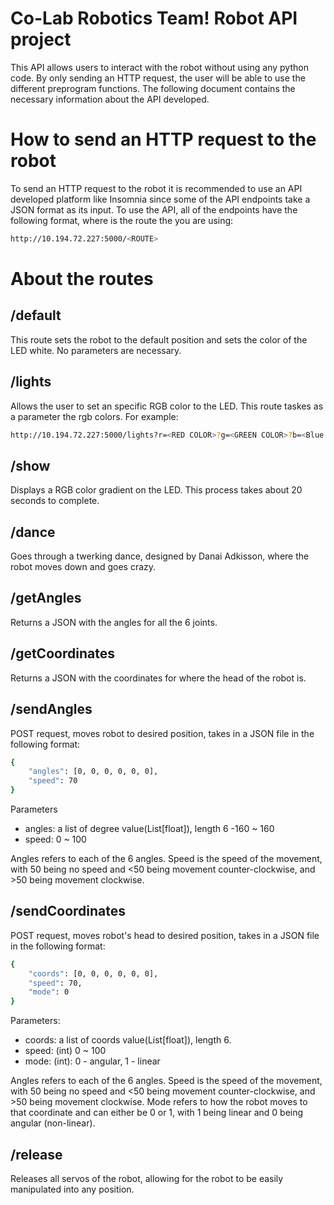 # Co-Lab Robotics Team! Robot API project
This API allows users to interact with the robot without using any python code. By only sending an HTTP request, the user will be able to use the different preprogram functions. The following document contains the necessary information about the API developed.

# How to send an HTTP request to the robot
To send an HTTP request to the robot it is recommended to use an API developed platform like Insomnia since some of the API endpoints take a JSON format as its input.
To use the API, all of the endpoints have the following format, where <ROUTE> is the route the you are using:
```bash
http://10.194.72.227:5000/<ROUTE>
```  

# About the routes

## /default
This route sets the robot to the default position and sets the color of the LED white. No parameters are necessary.


## /lights
Allows the user to set an specific RGB color to the LED. This route taskes as a parameter the rgb colors. For example:
```bash
http://10.194.72.227:5000/lights?r=<RED COLOR>?g=<GREEN COLOR>?b=<Blue color>
``` 

## /show
Displays a RGB color gradient on the LED. This process takes about 20 seconds to complete. 

## /dance
Goes through a twerking dance, designed by Danai Adkisson, where the robot moves down and goes crazy. 

## /getAngles
Returns a JSON with the angles for all the 6 joints. 

## /getCoordinates
Returns a JSON with the coordinates for where the head of the robot is.

## /sendAngles
POST request, moves robot to desired position, takes in a JSON file in the following format: 
```bash
{
    "angles": [0, 0, 0, 0, 0, 0],
    "speed": 70
}
```
Parameters
* angles:  a list of degree value(List[float]), length 6 -160 ~ 160
* speed: 0 ~ 100

Angles refers to each of the 6 angles. Speed is the speed of the movement, with 50 being no speed and <50 being movement counter-clockwise, and >50 being movement clockwise. 

## /sendCoordinates
POST request, moves robot's head to desired position, takes in a JSON file in the following format: 
```bash 
{
    "coords": [0, 0, 0, 0, 0, 0],
    "speed": 70,
    "mode": 0
}
```
Parameters:
* coords: a list of coords value(List[float]), length 6.
* speed: (int) 0 ~ 100
* mode: (int): 0 - angular, 1 - linear

Angles refers to each of the 6 angles. Speed is the speed of the movement, with 50 being no speed and <50 being movement counter-clockwise, and >50 being movement clockwise. Mode refers to how the robot moves to that coordinate and can either be 0 or 1, with 1 being linear and 0 being angular (non-linear). 

## /release
Releases all servos of the robot, allowing for the robot to be easily manipulated into any position.
